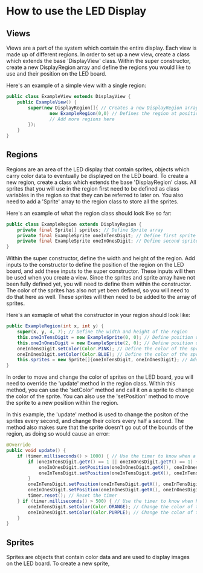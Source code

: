 # How to use the LED Display
## Views
Views are a part of the system which contain the entire display. Each view is made up of different regions.
In order to set up a new view, create a class which extends the base 'DisplayView' class. Within the super constructor,
create a new DisplayRegion array and define the regions you would like to use and their position on the LED board.

Here's an example of a simple view with a single region:
```java
public class ExampleView extends DisplayView {
    public ExampleView() {
        super(new DisplayRegion[]{ // Creates a new DisplayRegion array
                new ExampleRegion(0,0) // Defines the region at position (0,0)
                // Add more regions here
        });
    }
}
```

## Regions
Regions are an area of the LED display that contain sprites, objects which carry color data to eventually
be displayed on the LED board. To create a new region, create a class which extends the base 'DisplayRegion' class.
All sprites that you will use in the region first need to be defined as class variables in the region so that 
they can be referred to later on. You also need to add a 'Sprite' array to the region class to store all the sprites.

Here's an example of what the region class should look like so far:
```java
public class ExampleRegion extends DisplayRegion {
    private final Sprite[] sprites; // Define Sprite array
    private final ExampleSprite oneInTensDigit; // Define first sprite
    private final ExampleSprite oneInOnesDigit; // Define second sprite
}
```

Within the super constructor, define the width and height of the region. Add inputs to the constructor to define the
position of the region on the LED board, and add these inputs to the super constructor. These inputs will then be
used when you create a view. Since the sprites and sprite array have not been fully defined yet, you will need to
define them within the constructor. The color of the sprites has also not yet been defined, so you will need to do that here 
as well. These sprites will then need to be added to the array of sprites.

Here's an exmaple of what the constructor in your region should look like:
```java
public ExampleRegion(int x, int y) {
    super(x, y, 4, 7); // Define the width and height of the region
    this.oneInTensDigit = new ExampleSprite(0, 0); // Define position of the sprite
    this.oneInOnesDigit = new ExampleSprite(2, 0); // Define position of the sprite
    oneInTensDigit.setColor(Color.PINK); // Define the color of the sprite
    oneInOnesDigit.setColor(Color.BLUE); // Define the color of the sprite
    this.sprites = new Sprite[]{oneInTensDigit, oneInOnesDigit}; // Add sprites to the sprite array
}
```

In order to move and change the color of sprites on the LED board, you will need to override the 'update' method in the region class.
Within this method, you can use the 'setColor' method and call it on a sprite to change the color of the sprite. You can also use
the 'setPosition' method to move the sprite to a new position within the region.

In this example, the 'update' method is used to change the positon of the sprites every second, and change their
colors every half a second. The method also makes sure that the sprite doesn't go out of the bounds of the region, as 
doing so would cause an error:
```java
@Override
public void update() {
    if (timer.milliseconds() > 1000) { // Use the timer to know when a second has passed
        if (oneInTensDigit.getY() == 1 || oneInOnesDigit.getY() == 1) { // Check if the sprite has reached the top of the region
            oneInOnesDigit.setPosition(oneInOnesDigit.getX(), oneInOnesDigit.getY() - 1); // Move the sprite down
            oneInTensDigit.setPosition(oneInTensDigit.getX(), oneInTensDigit.getY() - 1); // Move the sprite down
        }
        oneInTensDigit.setPosition(oneInTensDigit.getX(), oneInTensDigit.getY() + 1); // Move the sprite up
        oneInOnesDigit.setPosition(oneInOnesDigit.getX(), oneInOnesDigit.getY() + 1); // Move the sprite up
        timer.reset(); // Reset the timer
    } if (timer.milliseconds() > 500) { // Use the timer to know when half a second has passed
        oneInTensDigit.setColor(Color.ORANGE); // Change the color of the sprite
        oneInOnesDigit.setColor(Color.PURPLE); // Change the color of the sprite
    }
}
```

## Sprites
Sprites are objects that contain color data and are used to display images on the LED board. To create a new sprite,


